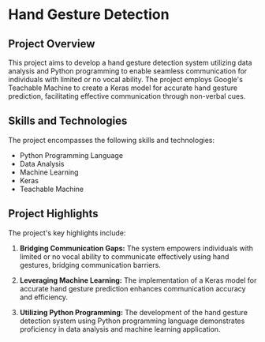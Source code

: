 # Hand Gesture Detection 

## Project Overview

This project aims to develop a hand gesture detection system utilizing data analysis and Python programming to enable seamless communication for individuals with limited or no vocal ability. The project employs Google's Teachable Machine to create a Keras model for accurate hand gesture prediction, facilitating effective communication through non-verbal cues.

## Skills and Technologies

The project encompasses the following skills and technologies:

* Python Programming Language
* Data Analysis
* Machine Learning
* Keras
* Teachable Machine

## Project Highlights

The project's key highlights include:

1. **Bridging Communication Gaps:** The system empowers individuals with limited or no vocal ability to communicate effectively using hand gestures, bridging communication barriers.

2. **Leveraging Machine Learning:** The implementation of a Keras model for accurate hand gesture prediction enhances communication accuracy and efficiency.

3. **Utilizing Python Programming:** The development of the hand gesture detection system using Python programming language demonstrates proficiency in data analysis and machine learning application.

